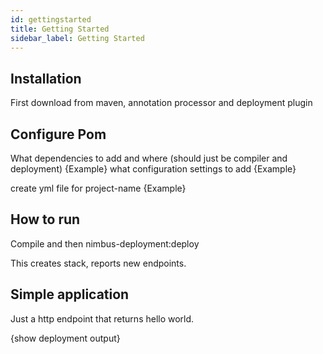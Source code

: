 ```yaml
---
id: gettingstarted
title: Getting Started
sidebar_label: Getting Started
---
```


## Installation

First download from maven, annotation processor and deployment plugin

## Configure Pom

What dependencies to add and where (should just be compiler and deployment)
{Example}
what configuration settings to add
{Example}

create yml file for project-name
{Example}

## How to run
Compile and then nimbus-deployment:deploy

This creates stack, reports new endpoints.

## Simple application
Just a http endpoint that returns hello world.

{show deployment output}